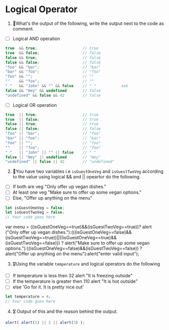 # Logical Operator

1. 🥇What's the output of the following, write the output next to the code as comment.

* [ ] Logical AND operation

```js
true  && true;                    // true
true  && false;                   // false
false && true;                    // false
false && false;                   // false
"foo" && "bar";                   // "bar"      
"bar" && "foo";                   // "foo"
"foo" && "";                      // ""
""    && "foo";                   // ""
" "   && "John" && "" && false    // " "           ask
false && "Hey" && undefined       // false
"undefined" && false && 42        // false
```

* [ ] Logical OR operation
```js
true  || true;                    // true
true  || false;                   // true
false || true;                    // true
false || false;                   // false
"foo" || "bar";                   // "foo"
"bar" || "foo";                   // "bar"
"foo" || "";                      // "foo"
""    || "foo";                   // "foo"
" "   || "John" || "" || false    // " "
false || "Hey" || undefined       // "Hey"
"undefined" || false || 42        // "undefined"
```

2. 🥈You have two variables i.e `isGuestOneVeg` and  `isGuestTwoVeg` according to the value using logical && and || opeartor do the following.

* [ ] If both are veg "Only offer up vegan dishes."
* [ ] At least one veg  "Make sure to offer up some vegan options."
* [ ] Else, "Offer up anything on the menu"
```js
let isGuestOneVeg = false;
let isGuestTwoVeg = false;
// Your code goes here
```
var menu = ((isGuestOneVeg==true)&&(isGuestTwoVeg==true))? alert ("Only offer up vegan dishes."):(((isGuestOneVeg==false)&&(isGuestTwoVeg==true))||((isGuestOneVeg==true)&&(isGuestTwoVeg==false))) ? alert("Make sure to offer up some vegan options."):((isGuestOneVeg==false)&&(isGuestTwoVeg==false)) ? alert("Offer up anything on the menu"):alert("enter valid input");


3. 🎖Using the variable `temperature` and logical operators do the following
* [ ] If temperature is less then 32 alert "It is freezing outside"
* [ ] If the temperature is greater then 110 alert "It is hot outside"
* [ ] else 'Go for it. It is pretty nice out'
```js
let temperature = 4;
// Your code goes here
```

4. 🎖 Output of this and the reason behind the output.
```js
alert( alert(1) || 2 || alert(3) );
```